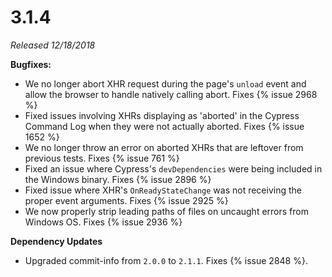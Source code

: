 # 3.1.4

*Released 12/18/2018*

**Bugfixes:**

- We no longer abort XHR request during the page's `unload` event and allow the browser to handle natively calling abort. Fixes {% issue 2968 %}
- Fixed issues involving XHRs displaying as 'aborted' in the Cypress Command Log when they were not actually aborted. Fixes {% issue 1652 %}
- We no longer throw an error on aborted XHRs that are leftover from previous tests. Fixes {% issue 761 %}
- Fixed an issue where Cypress's `devDependencies` were being included in the Windows binary. Fixes {% issue 2896 %}
- Fixed issue where XHR's `OnReadyStateChange` was not receiving the proper event arguments. Fixes {% issue 2925 %}
- We now properly strip leading paths of files on uncaught errors from Windows OS. Fixes {% issue 2936 %}

**Dependency Updates**

- Upgraded commit-info from `2.0.0` to `2.1.1`. Fixes {% issue 2848 %}.